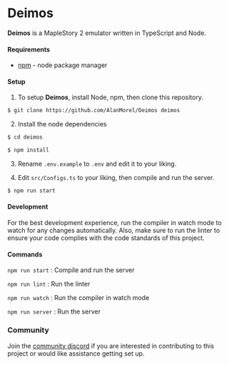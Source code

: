 # Deimos
**Deimos** is a MapleStory 2 emulator written in TypeScript and Node.

#### Requirements
- [npm](https://www.npmjs.com/) - node package manager

#### Setup

1) To setup **Deimos**, install Node, npm, then clone this repository.

```sh
$ git clone https://github.com/AlanMorel/Deimos deimos
```

2) Install the node dependencies

```sh
$ cd deimos
```
```sh
$ npm install
```

3) Rename `.env.example` to `.env` and edit it to your liking.

4) Edit `src/Configs.ts` to your liking, then compile and run the server.

```sh
$ npm run start
```

#### Development

For the best development experience, run the compiler in watch mode to watch for any changes automatically. Also, make sure to run the linter to ensure your code complies with the code standards of this project.

#### Commands

`npm run start` : Compile and run the server

`npm run lint` : Run the linter

`npm run watch` : Run the compiler in watch mode

`npm run server` : Run the server

### Community

Join the [community discord](https://discord.gg/mABkFFhBuU) if you are interested in contributing to this project or would like assistance getting set up.
